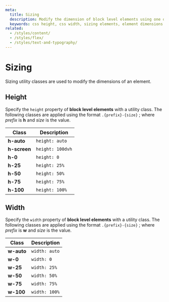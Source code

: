 ```yaml
---
meta:
  title: Sizing
  description: Modify the dimension of block level elements using one of the Vuetify sizing utility classes.
  keywords: css height, css width, sizing elements, element dimensions
related:
  - /styles/content/
  - /styles/flex/
  - /styles/text-and-typography/
---
```


# Sizing

Sizing utility classes are used to modify the dimensions of an element.

<page-features />

<entry />

## Height

Specify the `height` property of **block level elements** with a utility class. The following classes are applied using the format `.{prefix}-{size}` ; where _prefix_ is **h** and _size_ is the value.

| Class        | Description      |
| ------------ |------------------|
| **h-auto**   | `height: auto`   |
| **h-screen** | `height: 100dvh` |
| **h-0**      | `height: 0`      |
| **h-25**     | `height: 25%`    |
| **h-50**     | `height: 50%`    |
| **h-75**     | `height: 75%`    |
| **h-100**    | `height: 100%`   |

<example file="sizing/height" />

## Width

Specify the `width` property of **block level elements** with a utility class. The following classes are applied using the format `.{prefix}-{size}` ; where _prefix_ is **w** and _size_ is the value.

| Class        | Description     |
| ------------ | --------------- |
| **w-auto**   | `width: auto`  |
| **w-0**      | `width: 0`     |
| **w-25**     | `width: 25%`   |
| **w-50**     | `width: 50%`   |
| **w-75**     | `width: 75%`   |
| **w-100**    | `width: 100%`  |

<example file="sizing/width" />
